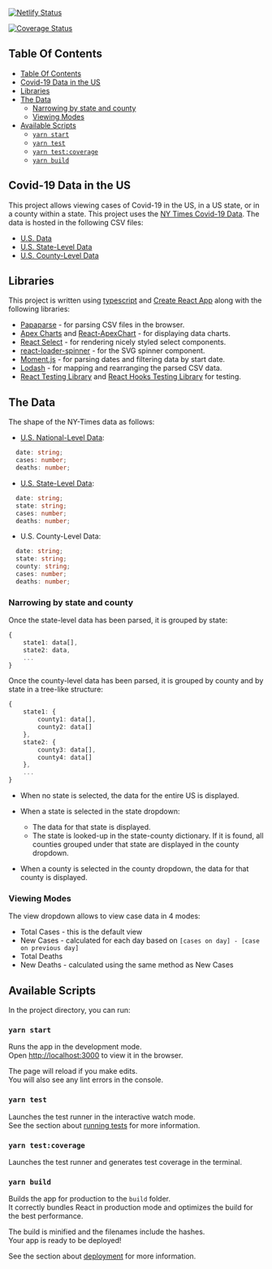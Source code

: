 [![Netlify Status](https://api.netlify.com/api/v1/badges/99cd1cf5-d260-49a6-803f-a0ec93f7973e/deploy-status)](https://app.netlify.com/sites/covid19-us/deploys)

[![Coverage Status](https://coveralls.io/repos/github/lizraeli/covid-19-us/badge.svg?branch=dev)](https://coveralls.io/github/lizraeli/covid-19-us?branch=dev)

## Table Of Contents

- [Table Of Contents](#table-of-contents)
- [Covid-19 Data in the US](#covid-19-data-in-the-us)
- [Libraries](#libraries)
- [The Data](#the-data)
  - [Narrowing by state and county](#narrowing-by-state-and-county)
  - [Viewing Modes](#viewing-modes)
- [Available Scripts](#available-scripts)
  - [`yarn start`](#yarn-start)
  - [`yarn test`](#yarn-test)
  - [`yarn test:coverage`](#yarn-testcoverage)
  - [`yarn build`](#yarn-build)

## Covid-19 Data in the US 

This project allows viewing cases of Covid-19 in the US, in a US state, or in a county within a state. This project uses the [NY Times Covid-19 Data](https://github.com/nytimes/covid-19-data). The data is hosted in the following CSV files:

- [U.S. Data](https://github.com/nytimes/covid-19-data/blob/master/us.csv)
- [U.S. State-Level Data](https://github.com/nytimes/covid-19-data/blob/master/us-states.csv)
- [U.S. County-Level Data](https://github.com/nytimes/covid-19-data/blob/master/us-counties.csv)

## Libraries

This project is written using [typescript](https://www.typescriptlang.org/) and [Create React App](https://github.com/facebook/create-react-app) along with the following libraries:

- [Papaparse](https://www.papaparse.com/) - for parsing CSV files in the browser.
- [Apex Charts](https://apexcharts.com/) and [React-ApexChart](https://apexcharts.com/docs/react-charts/) - for displaying data charts.
- [React Select](https://react-select.com/) - for rendering nicely styled select components.
- [react-loader-spinner](https://www.npmjs.com/package/react-loader-spinner) - for the SVG spinner component.
- [Moment.js](https://momentjs.com/) - for parsing dates and filtering data by start date.
- [Lodash](https://lodash.com/) - for mapping and rearranging the parsed CSV data.
- [React Testing Library](https://testing-library.com/docs/react-testing-library/intro) and [React Hooks Testing Library](https://react-hooks-testing-library.com/) for testing.


## The Data

The shape of the NY-Times data as follows:


- [U.S. National-Level Data](https://github.com/nytimes/covid-19-data/blob/master/us.csv):

```ts
  date: string;
  cases: number;
  deaths: number;
```


- [U.S. State-Level Data](https://github.com/nytimes/covid-19-data/blob/master/us-states.csv):

```ts
  date: string;
  state: string;
  cases: number;
  deaths: number;
```

- U.S. County-Level Data:

```ts
  date: string;
  state: string;
  county: string;
  cases: number;
  deaths: number;
```

### Narrowing by state and county

Once the state-level data has been parsed, it is grouped by state:

```ts
{
    state1: data[],
    state2: data,
    ...
}
```

Once the county-level data has been parsed, it is grouped by county and by state in a tree-like structure:

```ts
{ 
    state1: { 
        county1: data[],
        county2: data[]
    },
    state2: { 
        county3: data[],
        county4: data[]
    },
    ...
}
```

- When no state is selected, the data for the entire US is displayed.

- When a state is selected in the state dropdown:
   - The data for that state is displayed.
   - The state is looked-up in the state-county dictionary. If it is found, all counties grouped under that state are displayed in the county dropdown.

- When a county is selected in the county dropdown, the data for that county is displayed.

### Viewing Modes

The view dropdown allows to view case data in 4 modes:
- Total Cases - this is the default view
- New Cases - calculated for each day based on `[cases on day] - [case on previous day]`
- Total Deaths
- New Deaths - calculated using the same method as New Cases

## Available Scripts

In the project directory, you can run:

### `yarn start`

Runs the app in the development mode.<br />
Open [http://localhost:3000](http://localhost:3000) to view it in the browser.

The page will reload if you make edits.<br />
You will also see any lint errors in the console.

### `yarn test`

Launches the test runner in the interactive watch mode.<br />
See the section about [running tests](https://facebook.github.io/create-react-app/docs/running-tests) for more information.

### `yarn test:coverage`

Launches the test runner and generates test coverage in the terminal.

### `yarn build`

Builds the app for production to the `build` folder.<br />
It correctly bundles React in production mode and optimizes the build for the best performance.

The build is minified and the filenames include the hashes.<br />
Your app is ready to be deployed!

See the section about [deployment](https://facebook.github.io/create-react-app/docs/deployment) for more information.